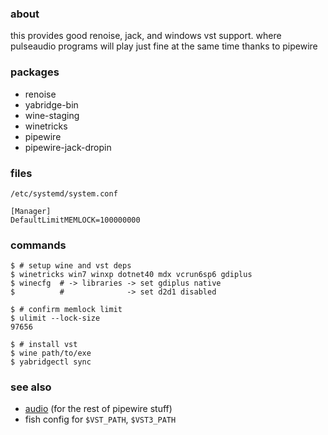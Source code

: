 ### about

this provides good renoise, jack, and windows vst support. where
pulseaudio programs will play just fine at the same time thanks to
pipewire

### packages

- renoise
- yabridge-bin
- wine-staging
- winetricks
- pipewire
- pipewire-jack-dropin

### files

`/etc/systemd/system.conf`

    [Manager]
    DefaultLimitMEMLOCK=100000000

### commands

    $ # setup wine and vst deps
    $ winetricks win7 winxp dotnet40 mdx vcrun6sp6 gdiplus
    $ winecfg  # -> libraries -> set gdiplus native
    $          #              -> set d2d1 disabled

    $ # confirm memlock limit
    $ ulimit --lock-size 
    97656

    $ # install vst
    $ wine path/to/exe
    $ yabridgectl sync

### see also

- [audio](./audio.md) (for the rest of pipewire stuff)
- fish config for `$VST_PATH`, `$VST3_PATH`
